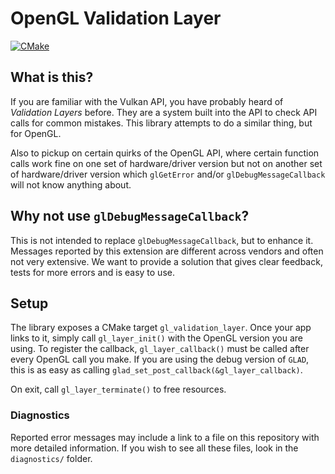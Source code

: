 # OpenGL Validation Layer

[![CMake](https://github.com/GraphicsProgramming/gl-validation-layer/actions/workflows/cmake.yml/badge.svg)](https://github.com/GraphicsProgramming/gl-validation-layer/actions/workflows/cmake.yml)

## What is this?

If you are familiar with the Vulkan API, you have probably heard of *Validation Layers* before. 
They are a system built into the API to check API calls for common mistakes. This library
attempts to do a similar thing, but for OpenGL.

Also to pickup on certain quirks of the OpenGL API, where certain function calls work fine on one
set of hardware/driver version but not on another set of hardware/driver version which `glGetError`
and/or `glDebugMessageCallback` will not know anything about.

## Why not use `glDebugMessageCallback`?

This is not intended to replace `glDebugMessageCallback`, but to enhance it. Messages reported
by this extension are different across vendors and often not very extensive. We want to provide
a solution that gives clear feedback, tests for more errors and is easy to use.

## Setup

The library exposes a CMake target `gl_validation_layer`. Once your app links to it, simply call
`gl_layer_init()` with the OpenGL version you are using. To register the callback,
`gl_layer_callback()` must be called after every OpenGL call you make. If you are using
the debug version of `GLAD`, this is as easy as calling `glad_set_post_callback(&gl_layer_callback)`.

On exit, call `gl_layer_terminate()` to free resources.

### Diagnostics

Reported error messages may include a link to a file on this repository with more detailed
information. If you wish to see all these files, look in the `diagnostics/` folder.
